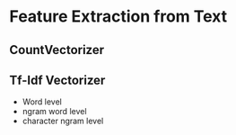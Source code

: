 # Feature Extraction from Text

## CountVectorizer

## Tf-Idf Vectorizer
- Word level
- ngram word level
- character ngram level
